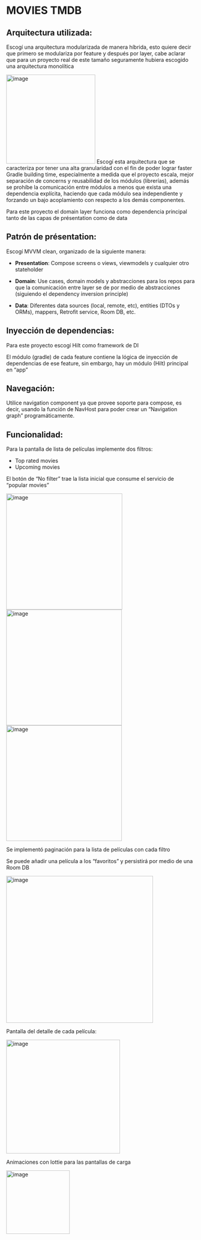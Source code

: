 # **MOVIES TMDB**
## Arquitectura utilizada:

Escogí una arquitectura modularizada de manera híbrida, esto quiere decir que primero se modulariza por feature y después por layer, cabe aclarar que para un proyecto real de este tamaño seguramente hubiera escogido una arquitectura monolítica


<img width="237" alt="image" src="https://user-images.githubusercontent.com/46971682/202617540-bdd536fc-a2e7-48cb-bab0-03c1af470de1.png">
Escogí esta arquitectura que se caracteriza por tener una alta granularidad con el fin de poder lograr faster Gradle building time, especialmente a medida que el proyecto escala, mejor separación de concerns y reusabilidad de los módulos (librerías), además se prohíbe la comunicación entre módulos a menos que exista una dependencia explícita, haciendo que cada módulo sea independiente y forzando un bajo acoplamiento con respecto a los demás componentes.

Para este proyecto el domain layer funciona como dependencia principal tanto de las capas de présentation como de data

## Patrón de présentation: 
Escogí MVVM clean, organizado de la siguiente manera: 

* **Presentation**: Compose screens o views, viewmodels y cualquier otro stateholder
* **Domain**: Use cases, domain models y abstracciones para los repos para que la comunicación entre layer se de por medio de abstracciones (siguiendo el dependency inversion principle)

* **Data**: Diferentes data sources (local, remote, etc), entities (DTOs y ORMs), mappers, Retrofit service, Room DB, etc.

## Inyección de dependencias:

Para este proyecto escogí Hilt como framework de DI

El módulo (gradle) de cada feature contiene la lógica de inyección de dependencias de ese feature, sin embargo, hay un módulo (Hilt) principal en “app”

## Navegación: 

Utilice navigation component ya que provee soporte para compose, es decir, usando la función de NavHost para poder crear un “Navigation graph” programáticamente.

## Funcionalidad:
Para la pantalla de lista de películas implemente dos filtros:
* Top rated movies
* Upcoming movies


El botón de “No filter” trae la lista inicial que consume el servicio de “popular movies”

<img width="309" alt="image" src="https://user-images.githubusercontent.com/46971682/202622652-93f4cb9f-8292-442e-88e4-e032cb38ce33.png">    <img width="308" alt="image" src="https://user-images.githubusercontent.com/46971682/202622791-c3452067-d0b2-4fa9-a10d-1428cd4d8be5.png">    <img width="308" alt="image" src="https://user-images.githubusercontent.com/46971682/202622902-c81719da-e880-4270-8ad8-e45148c3b442.png">

Se implementó paginación para la lista de películas con cada filtro

Se puede añadir una película a los “favoritos” y persistirá por medio de una Room DB 

<img width="391" alt="image" src="https://user-images.githubusercontent.com/46971682/202623236-b862a75c-3574-428d-aef6-ba90e3dc9ccf.png">

Pantalla del detalle de cada película:

<img width="303" alt="image" src="https://user-images.githubusercontent.com/46971682/202623710-8fa25241-d006-4d9a-ac64-27d96fefa06f.png">

Animaciones con lottie para las pantallas de carga

<img width="169" alt="image" src="https://user-images.githubusercontent.com/46971682/202625784-bd617eb8-1f77-40b8-a834-65d1726a14ee.png">


